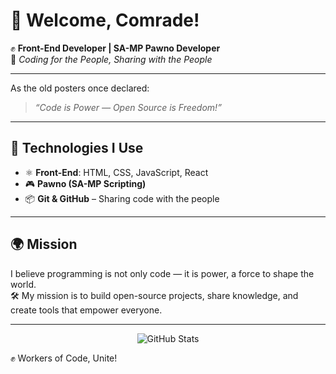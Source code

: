 # 🚩 Welcome, Comrade!

✊ **Front-End Developer | SA-MP Pawno Developer**  
📂 _Coding for the People, Sharing with the People_

---
As the old posters once declared:  
> *“Code is Power — Open Source is Freedom!”*

---

## 🔨 Technologies I Use
- ⚛️ **Front-End**: HTML, CSS, JavaScript, React  
- 🎮 **Pawno (SA-MP Scripting)**  
- 📦 **Git & GitHub** – Sharing code with the people  

---

## 🌍 Mission
I believe programming is not only code — it is power, a force to shape the world.  
🛠 My mission is to build open-source projects, share knowledge, and create tools that empower everyone.  

---
<div align="center">

![GitHub Stats](https://github-readme-stats.vercel.app/api?username=atskureli1&show_icons=true&theme=radical)

</div>
✊ Workers of Code, Unite!
